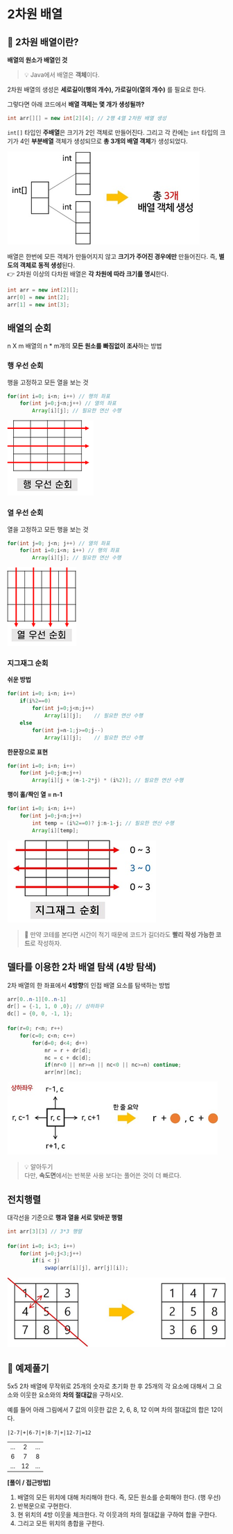 # 2차원 배열

## 🤔 2차원 배열이란?

**배열의 원소가 배열인 것**

> 💡 Java에서 배열은 **객체**이다.

2차원 배열의 생성은 **세로길이(행의 개수), 가로길이(열의 개수)** 를 필요로 한다.

그렇다면 아래 코드에서 **배열 객체는 몇 개가 생성될까?**

```java
int arr[][] = new int[2][4]; // 2행 4열 2차원 배열 생성
```

`int[]` 타입인 **주배열**은 크기가 2인 객체로 만들어진다. 그리고 각 칸에는 `int` 타입의 크기가 4인 **부분배열** 객체가 생성되므로 **총 3개의 배열 객체**가 생성되었다.

![배열객체개수](img/배열객체개수.jpg)

배열은 한번에 모든 객체가 만들어지지 않고 **크기가 주어진 경우에만** 만들어진다. 즉, **별도의 객체로 동적 생성**된다. <br/>
👉 2차원 이상의 다차원 배열은 **각 차원에 따라 크기를 명시**한다. 

```java
int arr = new int[2][];
arr[0] = new int[2];
arr[1] = new int[3];
```

## 배열의 순회

n X m 배열의 n * m개의 **모든 원소를 빠짐없이 조사**하는 방법

### 행 우선 순회

행을 고정하고 모든 열을 보는 것

```java
for(int i=0; i<n; i++) // 행의 좌표
    for(int j=0;j<n;j++) // 열의 좌표
        Array[i][j]; // 필요한 연산 수행
```
![행우선순회](img/행우선순회.jpg)

### 열 우선 순회

열을 고정하고 모든 행을 보는 것

```java
for(int j=0; j<n; j++) // 열의 좌표
    for(int i=0;i<n; i++) // 행의 좌표
        Array[i][j]; // 필요한 연산 수행
```

![열우선순회](img/열우선순회.jpg)

### 지그재그 순회

**쉬운 방법**

```java
for(int i=0; i<n; i++) 
    if(i%2==0)
        for(int j=0;j<n;j++) 
            Array[i][j];	// 필요한 연산 수행
    else
        for(int j=n-1;j>=0;j--)
            Array[i][j];	// 필요한 연산 수행
```

**한문장으로 표현**

```java
for(int i=0; i<n; i++) 
    for(int j=0;j<m;j++) 
        Array[i][j + (m-1-2*j) * (i%2)]; // 필요한 연산 수행
```

**행이 홀/짝인 열 = n-1**

```java
for(int i=0; i<n; i++) 
    for(int j=0;j<n;j++)
        int temp = (i%2==0)? j:n-1-j; // 필요한 연산 수행
		Array[i][temp];
```

![지그재그순회](img/지그재그순회.jpg)

> 📌 만약 코테를 본다면 시간이 적기 때문에 코드가 길더라도 **빨리 작성 가능한 코드**로 작성하자.

## 델타를 이용한 2차 배열 탐색 (4방 탐색)

2차 배열의 한 좌표에서 **4방향**의 인접 배열 요소를 탐색하는 방법

```java
arr[0..n-1][0..n-1]
dr[] = {-1, 1, 0 ,0}; // 상하좌우
dc[] = {0, 0, -1, 1};

for(r=0; r<n; r++)
    for(c=0; c<n; c++)
        for(d=0; d<4; d++)
            nr = r + dr[d]; 
            nc = c + dc[d];
            if(nr<0 || nr>=n || nc<0 || nc>=n) continue;
            arr[nr][nc];
```

![4방탐색](img/4방탐색.jpg)

> 💡 알아두기<br/>
> 다만, **속도면**에서는 반복문 사용 보다는 풀어쓴 것이 더 빠르다.

## 전치행렬

대각선을 기준으로 **행과 열을 서로 맞바꾼 행렬**

```java
int arr[3][3] // 3*3 행렬

for(int i=0; i<3; i++) 
    for(int j=0;j<3;j++)
        if(i < j)
            swap(arr[i][j], arr[j][i]);
```

![전치행렬](img/전치행렬.jpg)

## 📍 예제풀기

5x5 2차 배열에 무작위로 25개의 숫자로 초기화 한 후 25개의 각 요소에 대해서 그 요소와 이웃한 요소와의 **차의 절대값**을 구하시오.

예를 들어 아래 그림에서 7 값의 이웃한 값은 2, 6, 8, 12 이며 차의 절대값의 합은 12이다.

`|2-7|+|6-7|+|8-7|+|12-7|=12`

<table>
    <tr align=center>
        <td>...</td>
        <td>2</td>
        <td>...</td>
    </tr>
    <tr align=center>
        <td>6</td>
        <td>7</td>
        <td>8</td>
    </tr>
    <tr align=center>
        <td>...</td>
        <td>12</td>
        <td>...</td>
    </tr>
</table>

**[풀이 / 접근방법]**

1. 배열의 모든 위치에 대해 처리해야 한다. 
   즉, 모든 원소를 순회해야 한다. (행 우선)
2. 반복문으로 구현한다.
3. 현 위치의 4방 이웃을 체크한다.
   각 이웃과의 차의 절대값을 구하여 합을 구한다.
4. 그리고 모든 위치의 총합을 구한다.